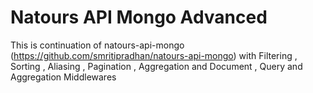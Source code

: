 # Natours API Mongo Advanced

This is continuation of natours-api-mongo (https://github.com/smritipradhan/natours-api-mongo) with Filtering , Sorting , Aliasing , Pagination , Aggregation and Document , Query and Aggregation Middlewares
